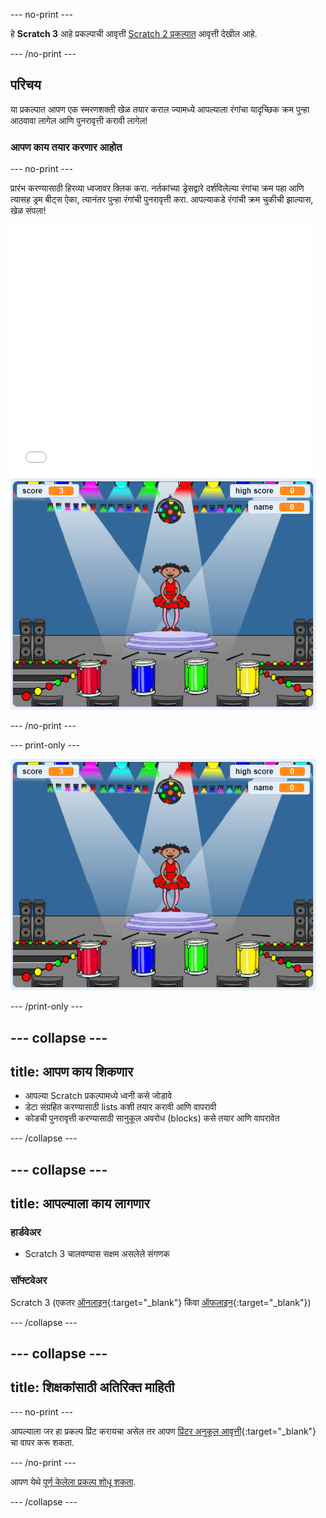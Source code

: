 \--- no-print \---

हे **Scratch 3** आहे प्रकल्पाची आवृत्ती [Scratch 2 प्रकल्पात](https://projects.raspberrypi.org/en/projects/memory-scratch2) आवृत्ती देखील आहे.

\--- /no-print \---

## परिचय

या प्रकल्पात आपण एक स्मरणशक्ती खेळ तयार कराल ज्यामध्ये आपल्याला रंगांचा यादृच्छिक क्रम पुन्हा आठवावा लागेल आणि पुनरावृत्ती करावी लागेल!

### आपण काय तयार करणार आहोत

\--- no-print \---

प्रारंभ करण्यासाठी हिरव्या ध्वजावर क्लिक करा. नर्तकांच्या ड्रेसद्वारे दर्शविलेल्या रंगांचा क्रम पहा आणि त्यासह ड्रम बीट्स ऐका, त्यानंतर पुन्हा रंगांची पुनरावृत्ती करा. आपल्याकडे रंगांची क्रम चुकीची झाल्यास, खेळ संपला!

<div class="scratch-preview">
  <iframe allowtransparency="true" width="485" height="402" src="//scratch.mit.edu/projects/embed/284452634/?autostart=false" frameborder="0" allowfullscreen scrolling="no" mark="crwd-mark"></iframe> <img src="images/screenshot.png" />
</div>

\--- /no-print \---

\--- print-only \---

![समाप्त खेळाचा स्क्रीनशॉट](images/screenshot.png)

\--- /print-only \---

## \--- collapse \---

## title: आपण काय शिकणार

+ आपल्या Scratch प्रकल्पामध्ये ध्वनी कसे जोडावे
+ डेटा संग्रहित करण्यासाठी lists कशी तयार करावी आणि वापरावी
+ कोडची पुनरावृत्ती करण्यासाठी सानुकूल अवरोध (blocks) कसे तयार आणि वापरावेत

\--- /collapse \---

## \--- collapse \---

## title: आपल्याला काय लागणार

### हार्डवेअर

+ Scratch 3 चालवण्यास सक्षम असलेले संगणक

### सॉफ्टवेअर

Scratch 3 (एकतर [ऑनलाइन](https://rpf.io/scratchon){:target="_blank"} किंवा [ऑफलाइन](https://rpf.io/scratchoff){:target="_blank"})

\--- /collapse \---

## \--- collapse \---

## title: शिक्षकांसाठी अतिरिक्त माहिती

\--- no-print \---

आपल्याला जर हा प्रकल्प प्रिंट करायचा असेल तर आपण [प्रिंटर अनुकूल आवृत्ती](https://projects.raspberrypi.org/en/projects/memory/print){:target="_blank"} चा वापर करू शकता.

\--- /no-print \---

आपण येथे [पूर्ण केलेला प्रकल्प शोधू शकता](http://rpf.io/p/en/memory-get).

\--- /collapse \---